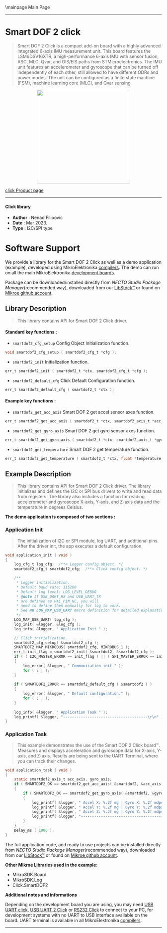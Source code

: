 \mainpage Main Page

---
# Smart DOF 2 click

> Smart DOF 2 Click is a compact add-on board with a highly advanced integrated 6-axis IMU measurement unit. 
> This board features the LSM6DSV16XTR, a high-performance 6-axis IMU with sensor fusion, 
> ASC, MLC, Qvar, and OIS/EIS paths from STMicroelectronics.
> The IMU unit features an accelerometer and gyroscope that can be turned off independently of each other, 
> still allowed to have different ODRs and power modes. The unit can be configured as a finite state machine (FSM), 
> machine learning core (MLC), and Qvar sensing.

<p align="center">
  <img src="https://download.mikroe.com/images/click_for_ide/smartdof2_click.png" height=300px>
</p>

[click Product page](https://www.mikroe.com/smart-dof-2-click)

---


#### Click library

- **Author**        : Nenad Filipovic
- **Date**          : Mar 2023.
- **Type**          : I2C/SPI type


# Software Support

We provide a library for the Smart DOF 2 Click
as well as a demo application (example), developed using MikroElektronika
[compilers](https://www.mikroe.com/necto-studio).
The demo can run on all the main MikroElektronika [development boards](https://www.mikroe.com/development-boards).

Package can be downloaded/installed directly from *NECTO Studio Package Manager*(recommended way), downloaded from our [LibStock&trade;](https://libstock.mikroe.com) or found on [Mikroe github account](https://github.com/MikroElektronika/mikrosdk_click_v2/tree/master/clicks).

## Library Description

> This library contains API for Smart DOF 2 Click driver.

#### Standard key functions :

- `smartdof2_cfg_setup` Config Object Initialization function.
```c
void smartdof2_cfg_setup ( smartdof2_cfg_t *cfg );
```

- `smartdof2_init` Initialization function.
```c
err_t smartdof2_init ( smartdof2_t *ctx, smartdof2_cfg_t *cfg );
```

- `smartdof2_default_cfg` Click Default Configuration function.
```c
err_t smartdof2_default_cfg ( smartdof2_t *ctx );
```

#### Example key functions :

- `smartdof2_get_acc_axis` Smart DOF 2 get accel sensor axes function.
```c
err_t smartdof2_get_acc_axis ( smartdof2_t *ctx, smartdof2_axis_t *acc_axis );
```

- `smartdof2_get_gyro_axis` Smart DOF 2 get gyro sensor axes function.
```c
err_t smartdof2_get_gyro_axis ( smartdof2_t *ctx, smartdof2_axis_t *gyro_axis );
```

- `smartdof2_get_temperature` Smart DOF 2 get temperature function.
```c
err_t smartdof2_get_temperature ( smartdof2_t *ctx, float *temperature );
```

## Example Description

> This library contains API for Smart DOF 2 Click driver.
> The library initializes and defines the I2C or SPI bus drivers 
> to write and read data from registers. 
> The library also includes a function for reading 
> accelerometer and gyroscope X-axis, Y-axis, and Z-axis data
> and the temperature in degrees Celsius.

**The demo application is composed of two sections :**

### Application Init

> The initialization of I2C or SPI module, log UART, and additional pins.
> After the driver init, the app executes a default configuration.

```c
void application_init ( void )
{
    log_cfg_t log_cfg;  /**< Logger config object. */
    smartdof2_cfg_t smartdof2_cfg;  /**< Click config object. */

    /** 
     * Logger initialization.
     * Default baud rate: 115200
     * Default log level: LOG_LEVEL_DEBUG
     * @note If USB_UART_RX and USB_UART_TX 
     * are defined as HAL_PIN_NC, you will 
     * need to define them manually for log to work. 
     * See @b LOG_MAP_USB_UART macro definition for detailed explanation.
     */
    LOG_MAP_USB_UART( log_cfg );
    log_init( &logger, &log_cfg );
    log_info( &logger, " Application Init " );

    // Click initialization.
    smartdof2_cfg_setup( &smartdof2_cfg );
    SMARTDOF2_MAP_MIKROBUS( smartdof2_cfg, MIKROBUS_1 );
    err_t init_flag = smartdof2_init( &smartdof2, &smartdof2_cfg );
    if ( ( I2C_MASTER_ERROR == init_flag ) || ( SPI_MASTER_ERROR == init_flag ) )
    {
        log_error( &logger, " Communication init." );
        for ( ; ; );
    }
    
    if ( SMARTDOF2_ERROR == smartdof2_default_cfg ( &smartdof2 ) )
    {
        log_error( &logger, " Default configuration." );
        for ( ; ; );
    }
    
    log_info( &logger, " Application Task " );
    log_printf( &logger, "--------------------------------------\r\n" );
}
```

### Application Task

> This example demonstrates the use of the Smart DOF 2 Click board™.
> Measures and displays acceleration and gyroscope data for X-axis, Y-axis, and Z-axis.
> Results are being sent to the UART Terminal, where you can track their changes.

```c
void application_task ( void )
{
    static smartdof2_axis_t acc_axis, gyro_axis;
    if ( SMARTDOF2_OK == smartdof2_get_acc_axis( &smartdof2, &acc_axis ) )
    {
        if ( SMARTDOF2_OK == smartdof2_get_gyro_axis( &smartdof2, &gyro_axis ) )
        {
            log_printf( &logger, " Accel X: %.2f mg | Gyro X: %.2f mdps\r\n", acc_axis.x, gyro_axis.x );
            log_printf( &logger, " Accel Y: %.2f mg | Gyro Y: %.2f mdps\r\n", acc_axis.y, gyro_axis.y );
            log_printf( &logger, " Accel Z: %.2f mg | Gyro Z: %.2f mdps\r\n", acc_axis.z, gyro_axis.z );
            log_printf( &logger, "--------------------------------------\r\n" );
        }
    }
    Delay_ms ( 1000 );
}
```

The full application code, and ready to use projects can be installed directly from *NECTO Studio Package Manager*(recommended way), downloaded from our [LibStock&trade;](https://libstock.mikroe.com) or found on [Mikroe github account](https://github.com/MikroElektronika/mikrosdk_click_v2/tree/master/clicks).

**Other Mikroe Libraries used in the example:**

- MikroSDK.Board
- MikroSDK.Log
- Click.SmartDOF2

**Additional notes and informations**

Depending on the development board you are using, you may need
[USB UART click](https://www.mikroe.com/usb-uart-click),
[USB UART 2 Click](https://www.mikroe.com/usb-uart-2-click) or
[RS232 Click](https://www.mikroe.com/rs232-click) to connect to your PC, for
development systems with no UART to USB interface available on the board. UART
terminal is available in all MikroElektronika
[compilers](https://shop.mikroe.com/compilers).

---
